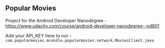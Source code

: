 Popular Movies
--------------

Project for the Android Developer Nanodegree - https://www.udacity.com/course/android-developer-nanodegree--nd801

Add your API_KEY here to run - `com.popularmovies.mcondle.popularmovies.network.MoviesClient.java`
